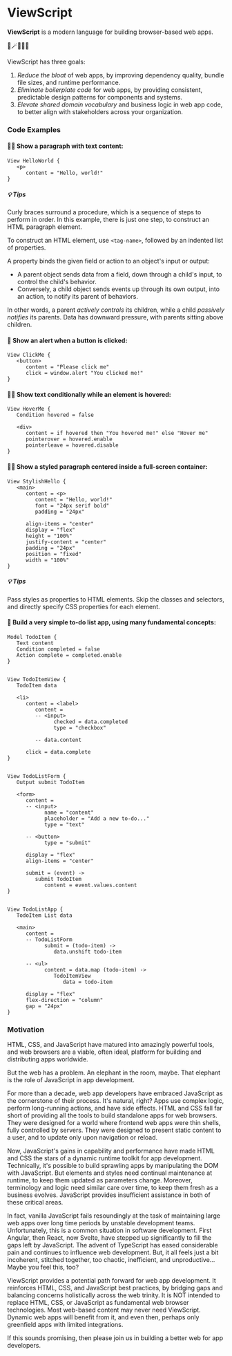 # ViewScript

**ViewScript** is a modern language for building browser-based web apps.

🧙🪄✨💖🌺

ViewScript has three goals:

1. _Reduce the bloat_ of web apps, by improving dependency quality, bundle file sizes, and runtime performance.
2. _Eliminate boilerplate code_ for web apps, by providing consistent, predictable design patterns for components and systems.
3. _Elevate shared domain vocabulary_ and business logic in web app code, to better align with stakeholders across your organization.

### Code Examples

#### 🧑‍💻 Show a paragraph with text content:

```
View HelloWorld {
   <p>
      content = "Hello, world!"
}
```

##### 💡 Tips

Curly braces surround a procedure, which is a sequence of steps to perform in order. In this example, there is just one step, to construct an HTML paragraph element.

To construct an HTML element, use `<tag-name>`, followed by an indented list of properties.

A property binds the given field or action to an object's input or output:

- A parent object sends data from a field, down through a child's input, to control the child's behavior.
- Conversely, a child object sends events up through its own output, into an action, to notify its parent of behaviors.

In other words, a parent _actively controls_ its children, while a child _passively notifies_ its parents. Data has downward pressure, with parents sitting above children.

#### 💁 Show an alert when a button is clicked:

```
View ClickMe {
   <button>
      content = "Please click me"
      click = window.alert "You clicked me!"
}
```

#### 🧑‍🔬 Show text conditionally while an element is hovered:

```
View HoverMe {
   Condition hovered = false

   <div>
      content = if hovered then "You hovered me!" else "Hover me"
      pointerover = hovered.enable
      pointerleave = hovered.disable
}
```

#### 🧑‍🎨 Show a styled paragraph centered inside a full-screen container:

```
View StylishHello {
   <main>
      content = <p>
         content = "Hello, world!"
         font = "24px serif bold"
         padding = "24px"

      align-items = "center"
      display = "flex"
      height = "100%"
      justify-content = "center"
      padding = "24px"
      position = "fixed"
      width = "100%"
}
```

##### 💡 Tips

Pass styles as properties to HTML elements. Skip the classes and selectors, and directly specify CSS properties for each element.

#### 👷 Build a very simple to-do list app, using many fundamental concepts:

```
Model TodoItem {
   Text content
   Condition completed = false
   Action complete = completed.enable
}


View TodoItemView {
   TodoItem data

   <li>
      content = <label>
         content =
         -- <input>
               checked = data.completed
               type = "checkbox"

         -- data.content

      click = data.complete
}


View TodoListForm {
   Output submit TodoItem

   <form>
      content =
      -- <input>
            name = "content"
            placeholder = "Add a new to-do..."
            type = "text"

      -- <button>
            type = "submit"

      display = "flex"
      align-items = "center"

      submit = (event) ->
         submit TodoItem
            content = event.values.content
}


View TodoListApp {
   TodoItem List data

   <main>
      content =
      -- TodoListForm
            submit = (todo-item) ->
               data.unshift todo-item

      -- <ul>
            content = data.map (todo-item) ->
               TodoItemView
                  data = todo-item

      display = "flex"
      flex-direction = "column"
      gap = "24px"
}
```

### Motivation

HTML, CSS, and JavaScript have matured into amazingly powerful tools, and web browsers are a viable, often ideal, platform for building and distributing apps worldwide.

But the web has a problem. An elephant in the room, maybe. That elephant is the role of JavaScript in app development.

For more than a decade, web app developers have embraced JavaScript as the cornerstone of their process. It's natural, right? Apps use complex logic, perform long-running actions, and have side effects. HTML and CSS fall far short of providing all the tools to build standalone apps for web browsers. They were designed for a world where frontend web apps were thin shells, fully controlled by servers. They were designed to present static content to a user, and to update only upon navigation or reload.

Now, JavaScript's gains in capability and performance have made HTML and CSS the stars of a dynamic runtime toolkit for app development. Technically, it's possible to build sprawling apps by manipulating the DOM with JavaScript. But elements and styles need continual maintenance at runtime, to keep them updated as parameters change. Moreover, terminology and logic need similar care over time, to keep them fresh as a business evolves. JavaScript provides insufficient assistance in both of these critical areas.

In fact, vanilla JavaScript fails resoundingly at the task of maintaining large web apps over long time periods by unstable development teams. Unfortunately, this is a common situation in software development. First Angular, then React, now Svelte, have stepped up significantly to fill the gaps left by JavaScript. The advent of TypeScript has eased considerable pain and continues to influence web development. But, it all feels just a bit incoherent, stitched together, too chaotic, inefficient, and unproductive... Maybe you feel this, too?

ViewScript provides a potential path forward for web app development. It reinforces HTML, CSS, and JavaScript best practices, by bridging gaps and balancing concerns holistically across the web trinity. It is NOT intended to replace HTML, CSS, or JavaScript as fundamental web browser technologies. Most web-based content may never need ViewScript. Dynamic web apps will benefit from it, and even then, perhaps only greenfield apps with limited integrations.

If this sounds promising, then please join us in building a better web for app developers.
